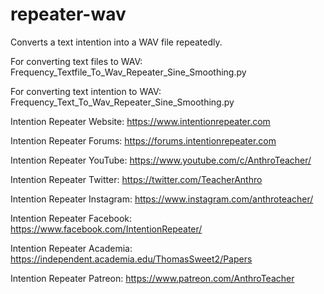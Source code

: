 # repeater-wav
Converts a text intention into a WAV file repeatedly.

For converting text files to WAV: Frequency_Textfile_To_Wav_Repeater_Sine_Smoothing.py

For converting text intention to WAV: Frequency_Text_To_Wav_Repeater_Sine_Smoothing.py

Intention Repeater Website: https://www.intentionrepeater.com

Intention Repeater Forums: https://forums.intentionrepeater.com

Intention Repeater YouTube: https://www.youtube.com/c/AnthroTeacher/

Intention Repeater Twitter: https://twitter.com/TeacherAnthro

Intention Repeater Instagram: https://www.instagram.com/anthroteacher/

Intention Repeater Facebook: https://www.facebook.com/IntentionRepeater/

Intention Repeater Academia: https://independent.academia.edu/ThomasSweet2/Papers

Intention Repeater Patreon: https://www.patreon.com/AnthroTeacher
